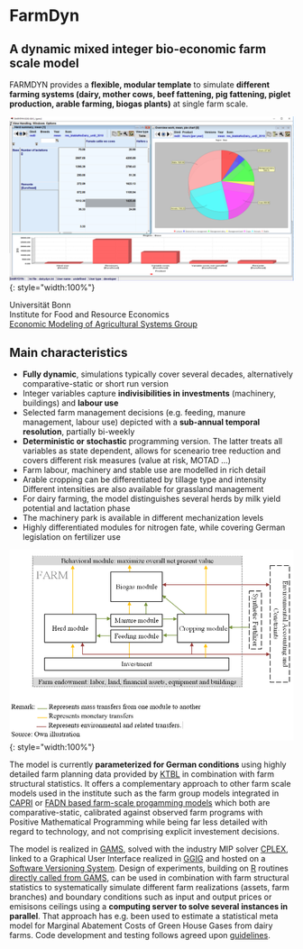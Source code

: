 # FarmDyn

## A dynamic mixed integer bio-economic farm scale model

FARMDYN provides a **flexible, modular template** to simulate
**different farming systems (dairy, mother cows, beef fattening, pig fattening, piglet
production, arable farming, biogas plants)** at single farm scale.

![](media/farmdyn.PNG){: style="width:100%"}


Universität Bonn<br/>
Institute for Food and Resource Economics<br/>
[Economic Modeling of Agricultural Systems Group](http://www.ilr.uni-bonn.de/em/em_e.htm)

## Main characteristics

-   **Fully dynamic**, simulations typically cover several decades,
    alternatively comparative-static or short run version
-   Integer variables capture **indivisibilities in investments**
    (machinery, buildings) and **labour use**
-   Selected farm management decisions (e.g. feeding, manure management,
    labour use) depicted with a **sub-annual temporal resolution**,
    partially bi-weekly
-   **Deterministic or stochastic** programming version. The latter
    treats all variables as state dependent, allows for sceneario tree
    reduction and covers different risk measures (value at risk, MOTAD
    ...)
-   Farm labour, machinery and stable use are modelled in rich detail
-   Arable cropping can be differentiated by tillage type and intensity
    Different intensities are also available for grassland management
-   For dairy farming, the model distinguishes several herds by milk
    yield potential and lactation phase
-   The machinery park is available in different mechanization levels
-   Highly differentiated modules for nitrogen fate, while covering
    German legislation on fertilizer use

![Overview](media/Figure1.PNG){: style="width:100%"}

The model is currently **parameterized for German conditions** using
highly detailed farm planning data provided by
[KTBL](https://www.ktbl.de/) in combination with farm structural
statistics. It offers a complementary approach to other farm scale
models used in the institute such as the farm group models integrated in
[CAPRI](http://www.capri-model.org) or [FADN based farm-scale progamming
models](http://www.ilr.uni-bonn.de/agpo/rsrch/fadntool/fadntool_e.htm)
which both are comparative-static, calibrated against observed farm
programs with Positive Mathematical Programming while being far less
detailed with regard to technology, and not comprising explicit
investement decisions.

The model is realized in [GAMS](https://www.gams.com), solved with the industry
MIP solver
[CPLEX](http://www-01.ibm.com/software/commerce/optimization/cplex-optimizer/),
linked to a Graphical User Interface realized in
[GGIG](/em/staff/britz/ggig_e.htm) and hosted on a [Software Versioning
System](http://subversion.tigris.org/). Design of experiments, building
on [R](http://www.r-project.org) routines [directly called from
GAMS](http://support.gams.com/doku.php?id=gdxrrw:interfacing_gams_and_r),
can be used in combination with farm structural statistics to
systematically simulate different farm realizations (assets, farm
branches) and boundary conditions such as input and output prices or
emisisons ceilings using a **computing server to solve several instances
in parallel**. That approach has e.g. been used to estimate a
statistical meta model for Marginal Abatement Costs of Green House Gases
from dairy farms. Code development and testing follows agreed upon
[guidelines](https://www.ilr.uni-bonn.de/em/rsrch/farmdyn/codingConventions.pdf).
